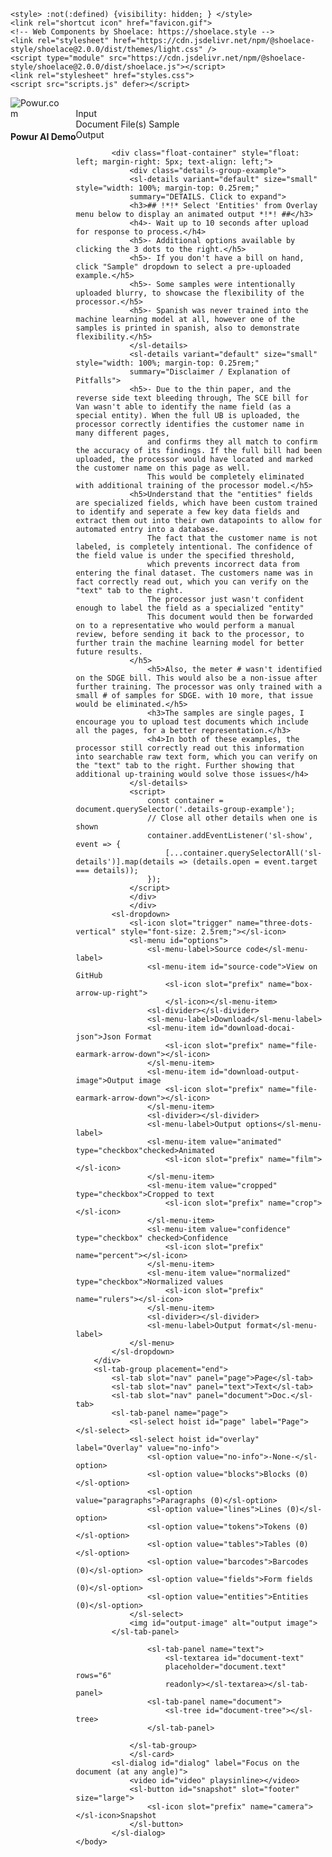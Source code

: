 <head>
    <title>Powur AI Demo</title>
    <meta name="description" content="Powur-AI-Demo">


<meta name="viewport" content="width=device-width; maximum-scale=1.0; initial-scale=1.0; user-scalable=0;">


    <style> :not(:defined) {visibility: hidden; } </style>
    <link rel="shortcut icon" href="favicon.gif">
    <!-- Web Components by Shoelace: https://shoelace.style -->
    <link rel="stylesheet" href="https://cdn.jsdelivr.net/npm/@shoelace-style/shoelace@2.0.0/dist/themes/light.css" />
    <script type="module" src="https://cdn.jsdelivr.net/npm/@shoelace-style/shoelace@2.0.0/dist/shoelace.js"></script>
    <link rel="stylesheet" href="styles.css">
    <script src="scripts.js" defer></script>
</head>

<body>

<div class="float-container" style="float: left">

<div style="align: left">

<style>img.thatimage
{
    max-width: 60%;
    min-width: 80px;
    height: auto;
}</style>


<img class="thatimage" style="scaledown" alt="Powur.com" src="favicon.gif">
<h4>Powur AI Demo</h4>

</div>  
</div><br>
    <sl-card style="align:right">
        <div slot="header">Input</div>
        <sl-select hoist id="location" label="Location"></sl-select>
        <sl-select hoist id="processor" label="Processor"></sl-select>
        <span id="document"><span>Document</span>
            <sl-button-group label="Document">
                <sl-button id="files" variant="success">
                    <sl-icon slot="prefix" name="file-earmark-arrow-up"></sl-icon>File(s)
                </sl-button>
                <sl-dropdown>
                    <sl-button slot="trigger" caret>
                        <sl-icon slot="prefix" name="file-earmark-arrow-down">
                        </sl-icon>Sample
                    </sl-button>
                    <sl-menu id="samples"></sl-menu>
                </sl-dropdown>
            </sl-button-group>
        </span>
    </sl-card> 
    <sl-card id="output-card">
        <div slot="header">Output

            
            <div class="float-container" style="float: left; margin-right: 5px; text-align: left;">
                <div class="details-group-example">
                <sl-details variant="default" size="small" style="width: 100%; margin-top: 0.25rem;"
                summary="DETAILS. Click to expand">
                <h3>## !*!* Select 'Entities' from Overlay menu below to display an animated output *!*! ##</h3>
                <h4>- Wait up to 10 seconds after upload for response to process.</h4>
                <h5>- Additional options available by clicking the 3 dots to the right.</h5>
                <h5>- If you don't have a bill on hand, click "Sample" dropdown to select a pre-uploaded example.</h5>
                <h5>- Some samples were intentionally uploaded blurry, to showcase the flexibility of the processor.</h5>
                <h5>- Spanish was never trained into the machine learning model at all, however one of the samples is printed in spanish, also to demonstrate flexibility.</h5>
                </sl-details>
                <sl-details variant="default" size="small" style="width: 100%; margin-top: 0.25rem;"
                summary="Disclaimer / Explanation of Pitfalls">
                <h5>- Due to the thin paper, and the reverse side text bleeding through, The SCE bill for Van wasn't able to identify the name field (as a special entity). When the full UB is uploaded, the processor correctly identifies the customer name in many different pages,
                    and confirms they all match to confirm the accuracy of its findings. If the full bill had been uploaded, the processor would have located and marked the customer name on this page as well. 
                    This would be completely eliminated with additional training of the processor model.</h5>
                <h5>Understand that the "entities" fields are specialized fields, which have been custom trained to identify and seperate a few key data fields and extract them out into their own datapoints to allow for automated entry into a database.
                    The fact that the customer name is not labeled, is completely intentional. The confidence of the field value is under the specified threshold, 
                    which prevents incorrect data from entering the final dataset. The customers name was in fact correctly read out, which you can verify on the "text" tab to the right. 
                    The processor just wasn't confident enough to label the field as a specialized "entity"
                    This document would then be forwarded on to a representative who would perform a manual review, before sending it back to the processor, to further train the machine learning model for better future results.
                </h5>
                    <h5>Also, the meter # wasn't identified on the SDGE bill. This would also be a non-issue after further training. The processor was only trained with a small # of samples for SDGE. with 10 more, that issue would be eliminated.</h5>
                    <h3>The samples are single pages, I encourage you to upload test documents which include all the pages, for a better representation.</h3>
                    <h4>In both of these examples, the processor still correctly read out this information into searchable raw text form, which you can verify on the "text" tab to the right. Further showing that additional up-training would solve those issues</h4>
                </sl-details>
                <script>
                    const container = document.querySelector('.details-group-example');
                    // Close all other details when one is shown
                    container.addEventListener('sl-show', event => {
                        [...container.querySelectorAll('sl-details')].map(details => (details.open = event.target === details));
                    });
                </script>
                </div>
                </div>
            <sl-dropdown>
                <sl-icon slot="trigger" name="three-dots-vertical" style="font-size: 2.5rem;"></sl-icon>
                <sl-menu id="options">
                    <sl-menu-label>Source code</sl-menu-label>
                    <sl-menu-item id="source-code">View on GitHub
                        <sl-icon slot="prefix" name="box-arrow-up-right">
                        </sl-icon></sl-menu-item>
                    <sl-divider></sl-divider>
                    <sl-menu-label>Download</sl-menu-label>
                    <sl-menu-item id="download-docai-json">Json Format
                        <sl-icon slot="prefix" name="file-earmark-arrow-down"></sl-icon>
                    </sl-menu-item>
                    <sl-menu-item id="download-output-image">Output image
                        <sl-icon slot="prefix" name="file-earmark-arrow-down"></sl-icon>
                    </sl-menu-item>
                    <sl-divider></sl-divider>
                    <sl-menu-label>Output options</sl-menu-label>
                    <sl-menu-item value="animated" type="checkbox"checked>Animated
                        <sl-icon slot="prefix" name="film"></sl-icon>
                    </sl-menu-item>
                    <sl-menu-item value="cropped" type="checkbox">Cropped to text
                        <sl-icon slot="prefix" name="crop"></sl-icon>
                    </sl-menu-item>
                    <sl-menu-item value="confidence" type="checkbox" checked>Confidence
                        <sl-icon slot="prefix" name="percent"></sl-icon>
                    </sl-menu-item>
                    <sl-menu-item value="normalized" type="checkbox">Normalized values
                        <sl-icon slot="prefix" name="rulers"></sl-icon>
                    </sl-menu-item>
                    <sl-divider></sl-divider>
                    <sl-menu-label>Output format</sl-menu-label>
                </sl-menu>
            </sl-dropdown>
        </div>
        <sl-tab-group placement="end">
            <sl-tab slot="nav" panel="page">Page</sl-tab>
            <sl-tab slot="nav" panel="text">Text</sl-tab>
            <sl-tab slot="nav" panel="document">Doc.</sl-tab>
            <sl-tab-panel name="page">
                <sl-select hoist id="page" label="Page"></sl-select>
                <sl-select hoist id="overlay" label="Overlay" value="no-info">
                    <sl-option value="no-info">-None-</sl-option>
                    <sl-option value="blocks">Blocks (0)</sl-option>
                    <sl-option value="paragraphs">Paragraphs (0)</sl-option>
                    <sl-option value="lines">Lines (0)</sl-option>
                    <sl-option value="tokens">Tokens (0)</sl-option>
                    <sl-option value="tables">Tables (0)</sl-option>
                    <sl-option value="barcodes">Barcodes (0)</sl-option>
                    <sl-option value="fields">Form fields (0)</sl-option>
                    <sl-option value="entities">Entities (0)</sl-option>
                </sl-select>
                <img id="output-image" alt="output image">
            </sl-tab-panel>
            
                    <sl-tab-panel name="text">
                        <sl-textarea id="document-text" 
                        placeholder="document.text" rows="6" 
                        readonly></sl-textarea></sl-tab-panel>
                    <sl-tab-panel name="document">
                        <sl-tree id="document-tree"></sl-tree>
                    </sl-tab-panel>
                    
                </sl-tab-group>
                </sl-card>
            <sl-dialog id="dialog" label="Focus on the document (at any angle)">
                <video id="video" playsinline></video>
                <sl-button id="snapshot" slot="footer" size="large">
                    <sl-icon slot="prefix" name="camera"></sl-icon>Snapshot
                </sl-button>
            </sl-dialog>
    </body>
